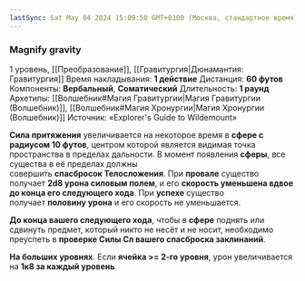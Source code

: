 ```yaml
---
lastSync: Sat May 04 2024 15:09:50 GMT+0300 (Москва, стандартное время)
---
```

### Magnify gravity
1 уровень, [[Преобразование]], [[Гравитургия|Дюнамантия: Гравитургия]]
Время накладывания: **1 действие**
Дистанция: **60 футов**
Компоненты: **Вербальный**, **Соматический**
Длительность: **1 раунд**
Архетипы: [[Волшебник#Магия Гравитургии|Магия Гравитургии (Волшебник)]], [[Волшебник#Магия Хронургии|Магия Хронургии (Волшебник)]]
Источник: «Explorer's Guide to Wildemount»

**Сила притяжения** увеличивается на некоторое время в **сфере с радиусом 10 футов**, центром которой является видимая точка пространства в пределах дальности. В момент появления **сферы**, все существа в её пределах должны совершить **спасбросок Телосложения**. При **провале** существо получает **2d8 урона силовым полем**, и его **скорость уменьшена вдвое до конца его следующего хода**. При **успехе** существо получает **половину урона** и его скорость не уменьшается.

**До конца вашего следующего хода**, чтобы в **сфере** поднять или сдвинуть предмет, который никто не несёт и не носит, необходимо преуспеть в **проверке Силы Сл вашего спасброска заклинаний**.

**На больших уровнях**. Если **ячейка >= 2-го уровня**, урон увеличивается на **1к8 за каждый уровень**